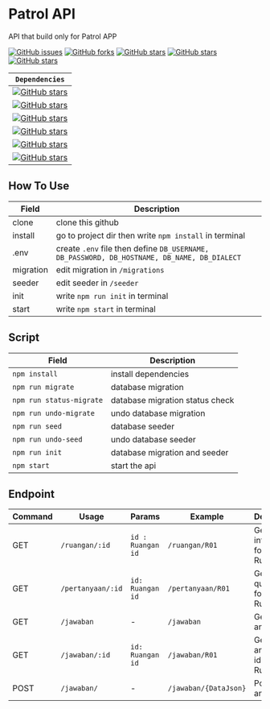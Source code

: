 # Patrol API
API that build only for Patrol APP

[![GitHub issues](https://img.shields.io/github/issues/PLWEP/Patrol_API?style=for-the-badge)](https://github.com/PLWEP/Patrol_API/issues)
[![GitHub forks](https://img.shields.io/github/forks/PLWEP/Patrol_API?style=for-the-badge)](https://github.com/PLWEP/Patrol_API/network)
[![GitHub stars](https://img.shields.io/github/stars/PLWEP/Patrol_API?style=for-the-badge)](https://github.com/PLWEP/Patrol_API/stargazers)
[![GitHub stars](https://img.shields.io/badge/NodeJs-v16.17.0-orange?style=for-the-badge)](https://github.com/PLWEP/Patrol_API/)
[![GitHub stars](https://img.shields.io/badge/ExpressJs-v4.16.1-orange?style=for-the-badge)](https://github.com/PLWEP/Patrol_API/)

**`Dependencies`** |
|---|
|[![GitHub stars](https://img.shields.io/badge/dotenv-v16.0.3-green?flat-square)](https://github.com/PLWEP/Patrol_API/) |
[![GitHub stars](https://img.shields.io/badge/fastestvalidator-v1.15.0-green?flat-square)](https://github.com/PLWEP/Patrol_API/) |
|[![GitHub stars](https://img.shields.io/badge/mysql2-v3.0.0-green?flat-square)](https://github.com/PLWEP/Patrol_API/)|
|[![GitHub stars](https://img.shields.io/badge/nodemon-v2.0.20-green?flat-square)](https://github.com/PLWEP/Patrol_API/) |
|[![GitHub stars](https://img.shields.io/badge/sequelize-v6.25.4-green?flat-square)](https://github.com/PLWEP/Patrol_API/) |
|[![GitHub stars](https://img.shields.io/badge/sequelizecli-v6.5.2-green?flat-square)](https://github.com/PLWEP/Patrol_API/) |

## How To Use
Field | Description |
--- | --- | 
clone | clone this github |
install | go to project dir then write ````npm install```` in terminal |
.env | create ````.env```` file then define ````DB_USERNAME, DB_PASSWORD, DB_HOSTNAME, DB_NAME, DB_DIALECT````|
migration  | edit migration in ```` /migrations ```` |
seeder  | edit seeder in ```` /seeder ```` |
init | write ````npm run init```` in terminal |
start | write ````npm start```` in terminal |

## Script
Field | Description |
--- | --- | 
````npm install```` | install dependencies |
````npm run migrate```` | database migration |
````npm run status-migrate```` | database migration status check |
````npm run undo-migrate````  | undo database migration |
````npm run seed```` | database seeder |
````npm run undo-seed```` | undo database seeder |
````npm run init````  | database migration and seeder |
````npm start```` | start the api |

## Endpoint

Command | Usage | Params  | Example | Description |
--- | --- | --- | --- | --- | 
GET | `/ruangan/:id` | `id : Ruangan id` | `/ruangan/R01` | Get information for id that Ruangan | 
GET | `/pertanyaan/:id` | `id: Ruangan id` | `/pertanyaan/R01` | Get question for id that Ruangan | 
GET | `/jawaban` | - | `/jawaban` | Get all the answer | 
GET | `/jawaban/:id` | `id: Ruangan id` | `/jawaban/R01` | Get the answer for id that Ruangan | 
POST | `/jawaban/` | - | `/jawaban/{DataJson}` | Post the answer | 

